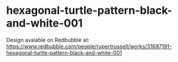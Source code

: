 # hexagonal-turtle-pattern-black-and-white-001
Design avaiable on Redbubble at: https://www.redbubble.com/people/rupertrussell/works/31697191-hexagonal-turtle-pattern-black-and-white-001
